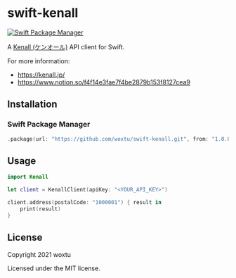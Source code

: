 # swift-kenall

[![Swift Package Manager](https://img.shields.io/badge/Swift%20Package%20Manager-compatible-brightgreen.svg?style=flat-square)](https://github.com/apple/swift-package-manager)

A [Kenall (ケンオール)](https://kenall.jp/) API client for Swift.

For more information:

- https://kenall.jp/
- https://www.notion.so/f4f14e3fae7f4be2879b153f8127cea9

## Installation

### Swift Package Manager

```swift
.package(url: "https://github.com/woxtu/swift-kenall.git", from: "1.0.0")
```

## Usage

```swift
import Kenall

let client = KenallClient(apiKey: "<YOUR_API_KEY>")

client.address(postalCode: "1000001") { result in
    print(result)
}
```

## License

Copyright 2021 woxtu

Licensed under the MIT license.
